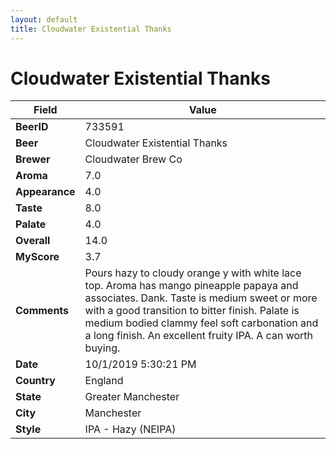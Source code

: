 ```yaml
---
layout: default
title: Cloudwater Existential Thanks
---
```


# Cloudwater Existential Thanks

| Field         | Value     |
|---------------|-----------|
| **BeerID** | 733591 |
| **Beer** | Cloudwater Existential Thanks |
| **Brewer** | Cloudwater Brew Co |
| **Aroma** | 7.0 |
| **Appearance** | 4.0 |
| **Taste** | 8.0 |
| **Palate** | 4.0 |
| **Overall** | 14.0 |
| **MyScore** | 3.7 |
| **Comments** | Pours hazy to cloudy orange y with white lace top. Aroma has mango pineapple papaya and associates. Dank. Taste is medium sweet or more with a good transition to bitter finish. Palate is medium bodied clammy feel soft carbonation and a long finish. An excellent fruity IPA. A can worth buying. |
| **Date** | 10/1/2019 5:30:21 PM |
| **Country** | England |
| **State** | Greater Manchester |
| **City** | Manchester |
| **Style** | IPA - Hazy (NEIPA) |
